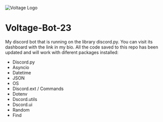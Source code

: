 ![Voltage Logo](https://voltage.dang1114.repl.co/Voltage2%20copy.png)

# Voltage-Bot-23
My discord bot that is running on the library discord.py. You can visit its dashboard with the link in my bio.
All the code saved to this repo has been updated and will work with diferent packages installed:





- Discord.py
- Asyncio
- Datetime
- JSON
- OS
- Discord.ext / Commands
- Dotenv
- Dscord.utils
- Dscord.ui
- Random
- Find
